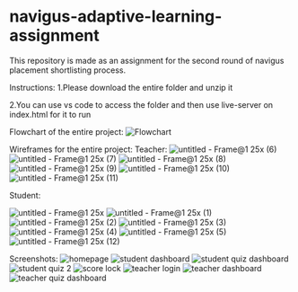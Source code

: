 # navigus-adaptive-learning-assignment
This repository is made as an assignment for the second round of navigus placement shortlisting process.

Instructions:
1.Please download the entire folder and unzip it

2.You can use vs code to access the folder and then use live-server on index.html for it to run

Flowchart of the entire project:
![Flowchart](https://user-images.githubusercontent.com/62841487/117763933-48488100-b249-11eb-917a-09145a649d3c.png)

Wireframes for the entire project:
Teacher:
![untitled - Frame@1 25x (6)](https://user-images.githubusercontent.com/62841487/117764049-7d54d380-b249-11eb-9e53-a2aee352eec5.png)
![untitled - Frame@1 25x (7)](https://user-images.githubusercontent.com/62841487/117764081-8a71c280-b249-11eb-840f-ec759d5d8d7c.png)
![untitled - Frame@1 25x (8)](https://user-images.githubusercontent.com/62841487/117764085-8ba2ef80-b249-11eb-9ceb-cea0210b1228.png)
![untitled - Frame@1 25x (9)](https://user-images.githubusercontent.com/62841487/117764090-8e054980-b249-11eb-8947-86283072f8de.png)
![untitled - Frame@1 25x (10)](https://user-images.githubusercontent.com/62841487/117764095-8f367680-b249-11eb-96d5-ea56e82e3b97.png)
![untitled - Frame@1 25x (11)](https://user-images.githubusercontent.com/62841487/117764103-92c9fd80-b249-11eb-90f6-238e191b02fd.png)

Student:

![untitled - Frame@1 25x](https://user-images.githubusercontent.com/62841487/117764125-9b223880-b249-11eb-97de-ee67ef2fbb56.png)
![untitled - Frame@1 25x (1)](https://user-images.githubusercontent.com/62841487/117764133-9d849280-b249-11eb-9729-6b8530620002.png)
![untitled - Frame@1 25x (2)](https://user-images.githubusercontent.com/62841487/117764152-a6756400-b249-11eb-97a6-704e4e6baaf9.png)
![untitled - Frame@1 25x (3)](https://user-images.githubusercontent.com/62841487/117764155-a83f2780-b249-11eb-9110-da233c32f92b.png)
![untitled - Frame@1 25x (4)](https://user-images.githubusercontent.com/62841487/117764160-aaa18180-b249-11eb-965a-06f12551e284.png)
![untitled - Frame@1 25x (5)](https://user-images.githubusercontent.com/62841487/117764163-abd2ae80-b249-11eb-8c8d-1fa0b168be9b.png)
![untitled - Frame@1 25x (12)](https://user-images.githubusercontent.com/62841487/117764167-ae350880-b249-11eb-8890-29d07e1d9ce0.png)



Screenshots:
![homepage](https://user-images.githubusercontent.com/62841487/117763826-1a633c80-b249-11eb-9e14-e6e0d04df219.JPG)
![student dashboard](https://user-images.githubusercontent.com/62841487/117763844-218a4a80-b249-11eb-82bb-71225560c4e8.JPG)
![student quiz dashboard](https://user-images.githubusercontent.com/62841487/117763852-23eca480-b249-11eb-913d-5df059d69d77.JPG)
![student quiz 2](https://user-images.githubusercontent.com/62841487/117763856-25b66800-b249-11eb-8d43-38ee53401f7e.JPG)
![score lock](https://user-images.githubusercontent.com/62841487/117763866-2a7b1c00-b249-11eb-8053-a6e1ffa39231.JPG)
![teacher login](https://user-images.githubusercontent.com/62841487/117763888-336bed80-b249-11eb-9f74-dfe475be91e0.JPG)
![teacher dashboard](https://user-images.githubusercontent.com/62841487/117763897-3535b100-b249-11eb-8294-e709cfbf766e.JPG)
![teacher quiz dashboard](https://user-images.githubusercontent.com/62841487/117763903-36ff7480-b249-11eb-92d2-2a42ce8b8122.JPG)


